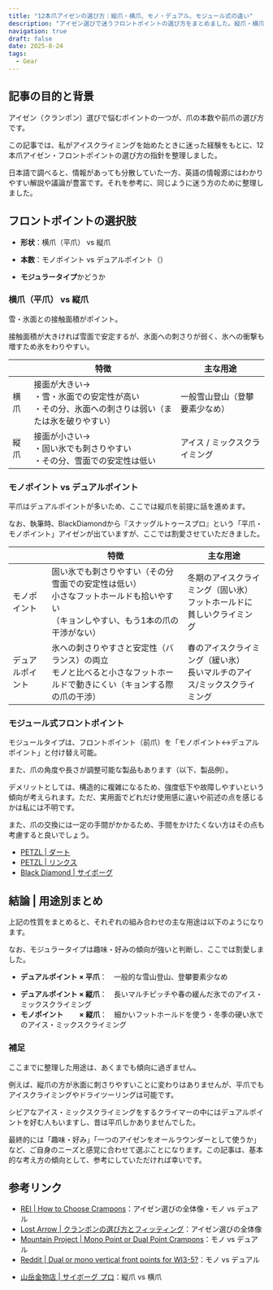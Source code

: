 ```yaml
---
title: "12本爪アイゼンの選び方｜縦爪・横爪、モノ・デュアル、モジュール式の違い"
description: "アイゼン選びで迷うフロントポイントの選び方をまとめました。縦爪・横爪、モノ・デュアル、モジュール式の違いがわかります。"
navigation: true
draft: false
date: 2025-8-24
tags:
  - Gear
---
```



## 記事の目的と背景

アイゼン（クランポン）選びで悩むポイントの一つが、爪の本数や前爪の選び方です。

この記事では、私がアイスクライミングを始めたときに迷った経験をもとに、12本爪アイゼン・フロントポイントの選び方の指針を整理しました。

日本語で調べると、情報があっても分散していた一方、英語の情報源にはわかりやすい解説や議論が豊富です。それを参考に、同じように迷う方のために整理しました。





## フロントポイントの選択肢



* **形状**：横爪（平爪） vs 縦爪

* **本数**：モノポイント vs デュアルポイント（）
* **モジュラータイプ**かどうか



### 横爪（平爪） vs 縦爪

雪・氷面との接触面積がポイント。

接触面積が大きければ雪面で安定するが、氷面への刺さりが弱く、氷への衝撃も増すため氷をわりやすい。



|      | 特徴                                                         | 主な用途                       |
| ---- | ------------------------------------------------------------ | ------------------------------ |
| 横爪 | 接面が大きい→<br />・雪・氷面での安定性が高い<br />・その分、氷面への刺さりは弱い（または氷を破りやすい） | 一般雪山登山（登攀要素少なめ） |
| 縦爪 | 接面が小さい→<br />・固い氷でも刺さりやすい<br />・その分、雪面での安定性は低い | アイス / ミックスクライミング  |





### モノポイント vs デュアルポイント

平爪はデュアルポイントが多いため、ここでは縦爪を前提に話を進めます。

なお、執筆時、BlackDiamondから『スナッグルトゥースプロ』という「平爪・モノポイント」アイゼンが出ていますが、ここでは割愛させていただきました。



|                  | 特徴                                                         | 主な用途                                                     |
| ---------------- | ------------------------------------------------------------ | ------------------------------------------------------------ |
| モノポイント     | 固い氷でも刺さりやすい（その分雪面での安定性は低い）<br />小さなフットホールドも拾いやすい<br />（キョンしやすい、もう1本の爪の干渉がない） | 冬期のアイスクライミング（固い氷）<br />フットホールドに貧しいクライミング |
| デュアルポイント | 氷への刺さりやすさと安定性（バランス）の両立<br />モノと比べると小さなフットホールドで動きにくい（キョンする際の爪の干渉） | 春のアイスクライミング（緩い氷）<br />長いマルチのアイス/ミックスクライミング |







### モジュール式フロントポイント

モジュールタイプは、フロントポイント（前爪）を「モノポイント↔︎デュアルポイント」と付け替え可能。

また、爪の角度や長さが調整可能な製品もあります（以下、製品例）。

デメリットとしては、構造的に複雑になるため、強度低下や故障しやすいという傾向が考えられます。ただ、実用面でどれだけ使用感に違いや前述の点を感じるかは私には不明です。

また、爪の交換には一定の手間がかかるため、手間をかけたくない方はその点も考慮すると良いでしょう。



* [PETZL | ダート](https://www.petzl.co.jp/sport/dart/)
* [PETZL | リンクス](https://www.petzl.co.jp/sport/lynx/)
* [Black Diamond | サイボーグ](https://alpine-hardware.com/products/detail/502?srsltid=AfmBOoqvoITB-V7LMsUcEjJnTQorkVF05jPumMUtZtCfRa0Bic7BIsyk)







## 結論 | 用途別まとめ

上記の性質をまとめると、それぞれの組み合わせの主な用途は以下のようになります。

なお、モジュラータイプは趣味・好みの傾向が強いと判断し、ここでは割愛しました。



- **デュアルポイント × 平爪**：　一般的な雪山登山、登攀要素少なめ

* **デュアルポイント × 縦爪**：　長いマルチピッチや春の緩んだ氷でのアイス・ミックスクライミング
* **モノポイント 　　× 縦爪**：　細かいフットホールドを使う・冬季の硬い氷でのアイス・ミックスクライミング



### 補足

ここまでに整理した用途は、あくまでも傾向に過ぎません。

例えば、縦爪の方が氷面に刺さりやすいことに変わりはありませんが、平爪でもアイスクライミングやドライツーリングは可能です。

シビアなアイス・ミックスクライミングをするクライマーの中にはデュアルポイントを好む人もいますし、昔は平爪しかありませんでした。

最終的には「趣味・好み」「一つのアイゼンをオールラウンダーとして使うか」など、ご自身のニーズと感覚に合わせて選ぶことになります。この記事は、基本的な考え方の傾向として、参考にしていただければ幸いです。





## 参考リンク



- [REI | How to Choose Crampons](https://www.rei.com/learn/expert-advice/crampons-snow-ice-climbing.html)：アイゼン選びの全体像・モノ vs デュアル
- [Lost Arrow | クランポンの選び方とフィッティング](https://www.lostarrow.co.jp/blackdiamond/support/techinfo/TI2013_BD_Crampon-Choice.html?srsltid=AfmBOooEk1USXIEcwIyEDkeU_957UFUqhMUCiIUz3ZpOiqVhj8Mvt367)：アイゼン選びの全体像
- [Mountain Project | Mono Point or Dual Point Crampons](https://www.mountainproject.com/forum/topic/123740144/mono-point-or-dual-point-crampons)：モノ vs デュアル
- [Reddit | Dual or mono vertical front points for WI3-5?](https://www.reddit.com/r/iceclimbing/comments/107mv8w/dual_or_mono_vertical_front_points_for_wi35/)：モノ vs デュアル

* [山岳金物店 | サイボーグ プロ](https://alpine-hardware.com/products/detail/502)：縦爪 vs 横爪







